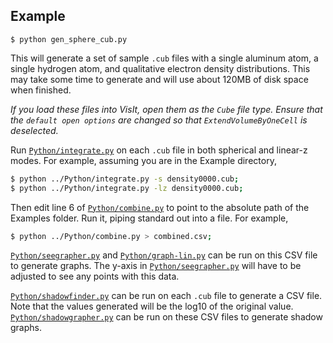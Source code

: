 ## Example

`$ python gen_sphere_cub.py`

This will generate a set of sample `.cub` files with a single aluminum atom, a single hydrogen atom, and qualitative electron density distributions. This may take some time to generate and will use about 120MB of disk space when finished.

_If you load these files into VisIt, open them as the `Cube` file type. Ensure that the `default open options` are changed so that `ExtendVolumeByOneCell` is deselected._

Run [`Python/integrate.py`](../Python#integratepy) on each `.cub` file in both spherical and linear-z modes. For example, assuming you are in the Example directory,

```bash
$ python ../Python/integrate.py -s density0000.cub;
$ python ../Python/integrate.py -lz density0000.cub;
```

Then edit line 6 of [`Python/combine.py`](../Python#combinepy) to point to the absolute path of the Examples folder. Run it, piping standard out into a file. For example,

```bash
$ python ../Python/combine.py > combined.csv;
```

[`Python/seegrapher.py`](../Python#seegrapherpy) and [`Python/graph-lin.py`](../Python#graphlinpy) can be run on this CSV file to generate graphs. The y-axis in [`Python/seegrapher.py`](../Python#seegrapherpy) will have to be adjusted to see any points with this data.

[`Python/shadowfinder.py`](../Python#shadowfinderpy) can be run on each `.cub` file to generate a CSV file. Note that the values generated will be the log10 of the original value. [`Python/shadowgrapher.py`](../Python#shadowgrapherpy) can be run on these CSV files to generate shadow graphs.